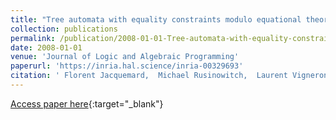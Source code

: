 ```yaml
---
title: "Tree automata with equality constraints modulo equational theories"
collection: publications
permalink: /publication/2008-01-01-Tree-automata-with-equality-constraints-modulo-equational-theories
date: 2008-01-01
venue: 'Journal of Logic and Algebraic Programming'
paperurl: 'https://inria.hal.science/inria-00329693'
citation: ' Florent Jacquemard,  Michael Rusinowitch,  Laurent Vigneron, &quot;Tree automata with equality constraints modulo equational theories.&quot; Journal of Logic and Algebraic Programming, 2008.'
---
```

[Access paper here](https://inria.hal.science/inria-00329693){:target="_blank"}
